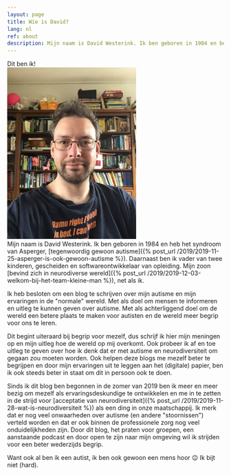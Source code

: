 ```yaml
---
layout: page
title: Wie is David?
lang: nl
ref: about
description: Mijn naam is David Westerink. Ik ben geboren in 1984 en ben autistisch. Daarnaast ben ik vader van twee kinderen, gescheiden en ervaringsdeskundige. Ik zet me vol passie in voor neurodiversiteit en de acceptatie er van.
---
```

<div class="ui two column grid">
  <div class="column five wide">
    <div class="ui fluid image">
      <div class="ui black ribbon label" style="z-index: 1;">
        Dit ben ik!
      </div>
      <img src="/assets/img/profile2.jpg" class='image ui' style="max-height: 400px; max-width: 337px;" />
    </div>
  </div>
  <div class="column" markdown="1">
Mijn naam is David Westerink. Ik ben geboren in 1984 en heb het syndroom van Asperger, [tegenwoordig gewoon autisme]({% post_url /2019/2019-11-25-asperger-is-ook-gewoon-autisme %}). Daarnaast ben ik vader van twee kinderen, gescheiden en softwareontwikkelaar van opleiding. Mijn zoon [bevind zich in neurodiverse wereld]({% post_url /2019/2019-12-03-welkom-bij-het-team-kleine-man %}), net als ik.

Ik heb besloten om een blog te schrijven over mijn autisme en mijn ervaringen in de "normale" wereld. Met als doel om mensen te informeren en uitleg te kunnen geven over autisme. Met als achterliggend doel om de wereld een betere plaats te maken voor autisten en de wereld meer begrip voor ons te leren.

Dit begint uiteraard bij begrip voor mezelf, dus schrijf ik hier mijn meningen op en mijn uitleg hoe de wereld op mij overkomt. Ook probeer ik af en toe uitleg te geven over hoe ik denk dat er met autisme en neurodiversiteit om gegaan zou moeten worden. Ook helpen deze blogs me mezelf beter te begrijpen en door mijn ervaringen uit te leggen aan het (digitale) papier, ben ik ook steeds beter in staat om dit in persoon ook te doen.

Sinds ik dit blog ben begonnen in de zomer van 2019 ben ik meer en meer bezig om mezelf als ervaringsdeskundige te ontwikkelen en me in te zetten in de strijd voor [acceptatie van neurodiversiteit]({% post_url /2019/2019-11-28-wat-is-neurodiversiteit %}) als een ding in onze maatschappij. Ik merk dat er nog veel onwaarheden over autisme (en andere "stoornissen") verteld worden en dat er ook binnen de professionele zorg nog veel onduidelijkheden zijn. Door dit blog, het praten voor groepen, een aanstaande podcast en door open te zijn naar mijn omgeving wil ik strijden voor een beter wederzijds begrip.

Want ook al ben ik een autist, ik ben ook gewoon een mens hoor :wink: Ik bijt niet (hard).

  </div>
</div>
